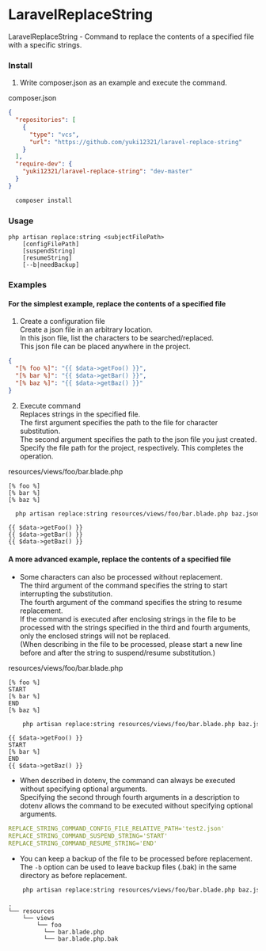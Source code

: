 # LaravelReplaceString

LaravelReplaceString - Command to replace the contents of a specified file with a specific strings.

### Install

1. Write composer.json as an example and execute the command.

composer.json

```json
{
  "repositories": [
    {
      "type": "vcs",
      "url": "https://github.com/yuki12321/laravel-replace-string"
    }
  ],
  "require-dev": {
    "yuki12321/laravel-replace-string": "dev-master"
  }
}
```

```bash
  composer install
```

### Usage

```
php artisan replace:string <subjectFilePath>
    [configFilePath]
    [suspendString]
    [resumeString]
    [--b|needBackup]
```

### Examples

#### For the simplest example, replace the contents of a specified file

1. Create a configuration file  
   Create a json file in an arbitrary location.  
   In this json file, list the characters to be searched/replaced.  
   This json file can be placed anywhere in the project.

```json
{
  "[% foo %]": "{{ $data->getFoo() }}",
  "[% bar %]": "{{ $data->getBar() }}",
  "[% baz %]": "{{ $data->getBaz() }}"
}
```

2. Execute command  
   Replaces strings in the specified file.  
   The first argument specifies the path to the file for character substitution.  
   The second argument specifies the path to the json file you just created. Specify the file path for the project, respectively. This completes the operation.

resources/views/foo/bar.blade.php

```plane
[% foo %]
[% bar %]
[% baz %]
```

```bash
  php artisan replace:string resources/views/foo/bar.blade.php baz.json
```

```plane
{{ $data->getFoo() }}
{{ $data->getBar() }}
{{ $data->getBaz() }}
```

#### A more advanced example, replace the contents of a specified file

- Some characters can also be processed without replacement.  
  The third argument of the command specifies the string to start interrupting the substitution.  
  The fourth argument of the command specifies the string to resume replacement.  
  If the command is executed after enclosing strings in the file to be processed with the strings specified in the third and fourth arguments, only the enclosed strings will not be replaced.  
  (When describing in the file to be processed, please start a new line before and after the string to suspend/resume substitution.)

resources/views/foo/bar.blade.php

```plane
[% foo %]
START
[% bar %]
END
[% baz %]
```

```bash
    php artisan replace:string resources/views/foo/bar.blade.php baz.json START END
```

```plane
{{ $data->getFoo() }}
START
[% bar %]
END
{{ $data->getBaz() }}
```

- When described in dotenv, the command can always be executed without specifying optional arguments.  
  Specifying the second through fourth arguments in a description to dotenv allows the command to be executed without specifying optional arguments.

```yaml
REPLACE_STRING_COMMAND_CONFIG_FILE_RELATIVE_PATH='test2.json'
REPLACE_STRING_COMMAND_SUSPEND_STRING='START'
REPLACE_STRING_COMMAND_RESUME_STRING='END'
```

- You can keep a backup of the file to be processed before replacement.  
  The `-b` option can be used to leave backup files (.bak) in the same directory as before replacement.

```bash
    php artisan replace:string resources/views/foo/bar.blade.php baz.json -b
```

```plane
.
└── resources
    └── views
        └── foo
          └── bar.blade.php
          └── bar.blade.php.bak
```
